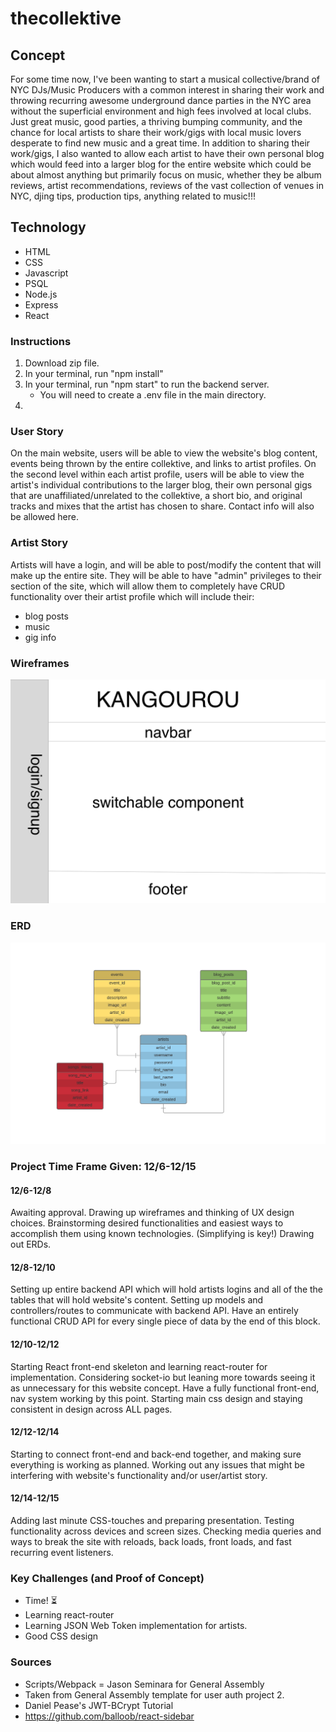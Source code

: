 # thecollektive
## Concept
For some time now, I've been wanting to start a musical collective/brand of NYC DJs/Music Producers with a common interest in sharing their work and throwing recurring awesome underground dance parties in the NYC area without the superficial environment and high fees involved at local clubs. Just great music, good parties, a thriving bumping community, and the chance for local artists to share their work/gigs with local music lovers desperate to find new music and a great time. In addition to sharing their work/gigs, I also wanted to allow each artist to have their own personal blog which would feed into a larger blog for the entire website which could be about almost anything but primarily focus on music, whether they be album reviews, artist recommendations, reviews of the vast collection of venues in NYC, djing tips, production tips, anything related to music!!!

## Technology
- HTML
- CSS
- Javascript
- PSQL
- Node.js
- Express
- React

### Instructions
1. Download zip file. 
2. In your terminal, run "npm install"
3. In your terminal, run "npm start" to run the backend server.
    - You will need to create a .env file in the main directory.
4. 

### User Story
On the main website, users will be able to view the website's blog content, events being thrown by the entire collektive, and links to artist profiles. On the second level within each artist profile, users will be able to view the artist's individual contributions to the larger blog, their own personal gigs that are unaffiliated/unrelated to the collektive, a short bio, and original tracks and mixes that the artist has chosen to share. Contact info will also be allowed here.

### Artist Story
Artists will have a login, and will be able to post/modify the content that will make up the entire site. They will be able to have "admin" privileges to their section of the site, which will allow them to completely have CRUD functionality over their artist profile which will include their:
- blog posts
- music
- gig info

### Wireframes
![wireframe](./media/wireframe.png "Wireframe")

### ERD
![erd](./media/erd.png "ERD")

### Project Time Frame Given: 12/6-12/15
#### 12/6-12/8
Awaiting approval.
Drawing up wireframes and thinking of UX design choices.
Brainstorming desired functionalities and easiest ways to accomplish them using known technologies. (Simplifying is key!)
Drawing out ERDs. 
#### 12/8-12/10
Setting up entire backend API which will hold artists logins and all of the the tables that will hold website's content.
Setting up models and controllers/routes to communicate with backend API. 
Have an entirely functional CRUD API for every single piece of data by the end of this block. 
#### 12/10-12/12
Starting React front-end skeleton and learning react-router for implementation.
Considering socket-io but leaning more towards seeing it as unnecessary for this website concept. 
Have a fully functional front-end, nav system working by this point. 
Starting main css design and staying consistent in design across ALL pages.
#### 12/12-12/14
Starting to connect front-end and back-end together, and making sure everything is working as planned. 
Working out any issues that might be interfering with website's functionality and/or user/artist story.
#### 12/14-12/15
Adding last minute CSS-touches and preparing presentation. 
Testing functionality across devices and screen sizes.
Checking media queries and ways to break the site with reloads, back loads, front loads, and fast recurring event listeners.

### Key Challenges (and Proof of Concept)
- Time! ⏳ 
- Learning react-router
- Learning JSON Web Token implementation for artists.
- Good CSS design

### Sources
- Scripts/Webpack = Jason Seminara for General Assembly
- Taken from General Assembly template for user auth project 2.
- Daniel Pease's JWT-BCrypt Tutorial
- https://github.com/balloob/react-sidebar

